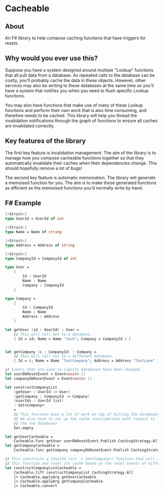 # Cacheable

About
-----
An F# library to help compose caching functions that have triggers for resets.

Why would you ever use this?
-----
Suppose you have a system designed around multiple "Lookup" functions that all pull data from a database. As repeated calls to the database can be costly, you'll probably cache
the data in these objects. However, other services may also be writing to these databases at the same time so you'll have a system that notifies you when you need to flush
specific Lookup functions.

You may also have functions that make use of many of these Lookup functions and perform their own work that is also time consuming, and therefore needs to be cached.
This library will help you thread the invalidation notifications through the graph of functions to ensure all caches are invalidated correctly.

Key features of the library
-----
The first key feature is invalidation management. The aim of the library is to manage how you compose cacheable functions together so that they automatically
invalidate their caches when their dependencies change. This should hopefully remove a lot of bugs!

The second key feature is automatic memoisation. The library will generate a memoised function for you. The aim is to make these generated functions as efficient
as the memoised functions you'd normally write by hand.

F# Example
-----

```fsharp
[<Struct>]
type UserId = UserId of int

[<Struct>]
type Name = Name of string

[<Struct>]
type Address = Address of string

[<Struct>]
type CompanyId = CompanyId of int

type User =
    {
        Id : UserId
        Name : Name
        Company : CompanyId
    }

type Company =
    {
        Id : CompanyId
        Name : Name
        Address : Address
    }

let getUser (id : UserId) : User =
    // This will call out to a database.
    { Id = id; Name = Name "Jack"; Company = CompanyId 2 }


let getCompany (c : CompanyId) : Company =
    // This will call out to a different database.
    { Id = c; Name = Name "TestCompany"; Address = Address "TestLane" }

// Events that are used to signify databases have been changed.
let userDbResetEvent = Event<unit> ()
let companyDbResetEvent = Event<unit> ()

let constructCompanyList
    (getUser : UserId -> User)
    (getCompany : CompanyId -> Company)
    (userIds : UserId list)
    : Set<Company>
    =
    // This function does a lot of work on top of hitting the databases.
    // We also have to set up the cache invalidations with respect to
    // the two databases
    Set.empty

let getUserCacheable =
    Cacheable.func getUser userDbResetEvent.Publish CachingStrategy.All
let getCompanyCacheable =
    Cacheable.func getCompany companyDbResetEvent.Publish CachingStrategy.All

// This constructs a (UserId list -> Set<Company>) function that will cache the results of
// this function and reset its cache based on the reset events of either of its parameters.
let constructCompanyListCacheable =
    Cacheable.lift constructCompanyList CachingStrategy.All
    |> Cacheable.applyArg getUserCacheable
    |> Cacheable.applyArg getCompanyCacheable
    |> Cacheable.convert
```